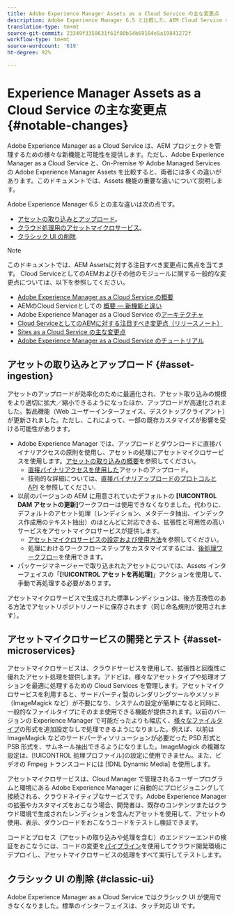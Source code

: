 ```yaml
---
title: Adobe Experience Manager Assets as a Cloud Service の主な変更点
description: Adobe Experience Manager 6.5 と比較した、AEM Cloud Service の Adobe Experience Manager Assets の主な変更点.
translation-type: tm+mt
source-git-commit: 23349f3350631f61f80b54b69104e5a19841272f
workflow-type: tm+mt
source-wordcount: '619'
ht-degree: 92%

---
```



# Experience Manager Assets as a Cloud Service の主な変更点 {#notable-changes}

Adobe Experience Manager as a Cloud Service は、AEM プロジェクトを管理するための様々な新機能と可能性を提供します。ただし、Adobe Experience Manager as a Cloud Service と、On-Premise や Adobe Managed Services の Adobe Experience Manager Assets を比較すると、両者には多くの違いがあります。このドキュメントでは、Assets 機能の重要な違いについて説明します。

Adobe Experience Manager 6.5 との主な違いは次の点です。

* [アセットの取り込みとアップロード](#asset-ingestion)。
* [クラウド処理用のアセットマイクロサービス](#asset-microservices)。
* [クラシック UI の削除](#classic-ui).

>[!NOTE]
>
>このドキュメントでは、AEM Assetsに対する注目すべき変更点に焦点を当てます。 Cloud ServiceとしてのAEMおよびその他のモジュールに関する一般的な変更点については、以下を参照してください。
>
>* [Adobe Experience Manager as a Cloud Service の概要](/help/overview/introduction.md)
>* AEMのCloud Serviceとしての [概要 — 新機能と違い](/help/overview/what-is-new-and-different.md)
>* Adobe Experience Manager as a Cloud Service の[アーキテクチャ](/help/core-concepts/architecture.md)
>* [Cloud ServiceとしてのAEMに対する注目すべき変更点（リリースノート）](/help/release-notes/aem-cloud-changes.md)
>* [ Sites as a Cloud Service の主な変更点](/help/sites-cloud/sites-cloud-changes.md)
>* [Adobe Experience Manager as a Cloud Service のチュートリアル](https://docs.adobe.com/content/help/ja-JP/experience-manager-learn/cloud-service/overview.html)


## アセットの取り込みとアップロード {#asset-ingestion}

アセットのアップロードが効率化のために最適化され、アセット取り込みの規模をより適切に拡大／縮小できるようになったほか、アップロードが高速化されました。製品機能（Web ユーザーインターフェイス、デスクトップクライアント）が更新されました。ただし、これによって、一部の既存カスタマイズが影響を受ける可能性があります。

* Adobe Experience Manager では、アップロードとダウンロードに直接バイナリアクセスの原則を使用し、アセットの処理にアセットマイクロサービスを使用します。[アセットの取り込みの概要](/help/assets/asset-microservices-overview.md)を参照してください。
   * [直接バイナリアクセスを使用した](/help/assets/asset-microservices-overview.md#asset-upload-with-direct-binary-access)アセットのアップロード。
   * 技術的な詳細については、[直接バイナリアップロードのプロトコルと API](/help/assets/developer-reference-material-apis.md#overview-binary-upload) を参照してください.
* 以前のバージョンの AEM に用意されていたデフォルトの **[!UICONTROL DAM アセットの更新]**&#x200B;ワークフローは使用できなくなりました。代わりに、デフォルトのアセット処理（レンディション、メタデータ抽出、インデックス作成用のテキスト抽出）のほとんどに対応できる、拡張性と可用性の高いサービスをアセットマイクロサービスが提供します。
   * [アセットマイクロサービスの設定および使用方法](/help/assets/asset-microservices-configure-and-use.md)を参照してください。
   * 処理におけるワークフローステップをカスタマイズするには、[後処理ワークフロー](/help/assets/asset-microservices-configure-and-use.md#post-processing-workflows)を使用できます。
* パッケージマネージャーで取り込まれたアセットについては、Assets インターフェイスの「**[!UICONTROL アセットを再処理]**」アクションを使用して、手動で再処理する必要があります。

アセットマイクロサービスで生成された標準レンディションは、後方互換性のある方法でアセットリポジトリノードに保存されます（同じ命名規則が使用されます）。

## アセットマイクロサービスの開発とテスト {#asset-microservices}

アセットマイクロサービスは、クラウドサービスを使用して、拡張性と回復性に優れたアセット処理を提供します。アドビは、様々なアセットタイプや処理オプションを最適に処理するための Cloud Services を管理します。アセットマイクロサービスを利用すると、サードパーティ製のレンダリングツールやメソッド（ImageMagick など）が不要になり、システムの設定が簡単になると同時に、一般的なファイルタイプにそのまま使用できる機能が提供されます。以前のバージョンの Experience Manager で可能だったよりも幅広く、[様々なファイルタイプ](/help/assets/file-format-support.md)の形式を追加設定なしで処理できるようになりました。例えば、以前は ImageMagick などのサードパーティソリューションが必要だった PSD 形式と PSB 形式を、サムネール抽出できるようになりました。ImageMagick の複雑な設定は、[!UICONTROL 処理プロファイル]の設定に使用できません。また、ビデオの Fmpeg トランスコードには [!DNL Dynamic Media] を使用します。

アセットマイクロサービスは、Cloud Manager で管理されるユーザープログラムと環境にある Adobe Experience Manager に自動的にプロビジョニングして接続される、クラウドネイティブなサービスです。Adobe Experience Manager の拡張やカスタマイズをおこなう場合、開発者は、既存のコンテンツまたはクラウド環境で生成されたレンディションを含んだアセットを使用して、アセットの使用、表示、ダウンロードをおこなうコードをテストし検証できます。

コードとプロセス（アセットの取り込みや処理を含む）のエンドツーエンドの検証をおこなうには、コードの変更を[パイプライン](/help/implementing/cloud-manager/configure-pipeline.md)を使用してクラウド開発環境にデプロイし、アセットマイクロサービスの処理をすべて実行してテストします。

## クラシック UI の削除 {#classic-ui}

Adobe Experience Manager as a Cloud Service ではクラシック UI が使用できなくなりました。標準のインターフェイスは、タッチ対応 UI です。
